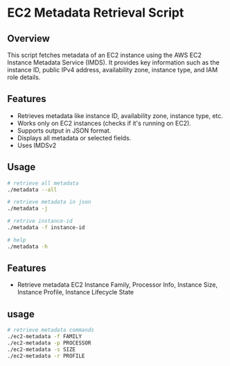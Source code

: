 # EC2 Metadata Retrieval Script

## Overview

This script fetches metadata of an EC2 instance using the AWS EC2 Instance Metadata Service (IMDS). It provides key information such as the instance ID, public IPv4 address, availability zone, instance type, and IAM role details.

## Features

- Retrieves metadata like instance ID, availability zone, instance type, etc.
- Works only on EC2 instances (checks if it's running on EC2).
- Supports output in JSON format.
- Displays all metadata or selected fields.
- Uses IMDSv2

## Usage

```bash
# retrieve all metadata
./metadata --all

# retrieve metadata in json
./metadata -j

# retrive instance-id
./metadata -f instance-id

# help
./metadata -h
```

## Features

- Retrieve metadata EC2 Instance Family, Processor Info, Instance Size, Instance Profile, Instance Lifecycle State

## usage

```bash
# retrieve metadata commands
./ec2-metadata -f FAMILY
./ec2-metadata -p PROCESSOR
./ec2-metadata -s SIZE
./ec2-metadata -r PROFILE
```